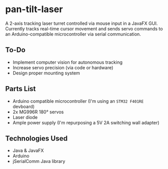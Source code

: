 # pan-tilt-laser
A 2-axis tracking laser turret controlled via mouse input in a JavaFX GUI.  
Currently tracks real-time cursor movement and sends servo commands to an Arduino-compatible microcontroller via serial communication.

## To-Do
- Implement computer vision for autonomous tracking
- Increase servo precision (via code or hardware)
- Design proper mounting system

## Parts List
- Arduino compatible microcontroller (I'm using an `STM32 F401RE` devboard)
- 2x MG996R 180° servos
- Laser diode
- Ample power supply (I'm repurposing a 5V 2A switching wall adapter)

## Technologies Used
- Java & JavaFX
- Arduino
- jSerialComm Java library 
